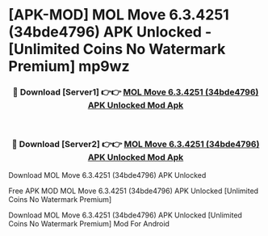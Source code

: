 # [APK-MOD] MOL Move 6.3.4251 (34bde4796) APK Unlocked - [Unlimited Coins No Watermark Premium] mp9wz



<div align="center">
<h3>🔴 Download [Server1] 👉👉 <a href="https://momento.my/?title=MOL_Move_6.3.4251_(34bde4796)_APK_Unlocked">MOL Move 6.3.4251 (34bde4796) APK Unlocked Mod Apk</a></h3><br>

<h3>🔴 Download [Server2] 👉👉 <a href="https://momento.my/?title=MOL_Move_6.3.4251_(34bde4796)_APK_Unlocked">MOL Move 6.3.4251 (34bde4796) APK Unlocked Mod Apk</a></h3>
</div>



Download MOL Move 6.3.4251 (34bde4796) APK Unlocked 

Free APK MOD MOL Move 6.3.4251 (34bde4796) APK Unlocked [Unlimited Coins No Watermark Premium]

Download MOL Move 6.3.4251 (34bde4796) APK Unlocked [Unlimited Coins No Watermark Premium] Mod For Android
